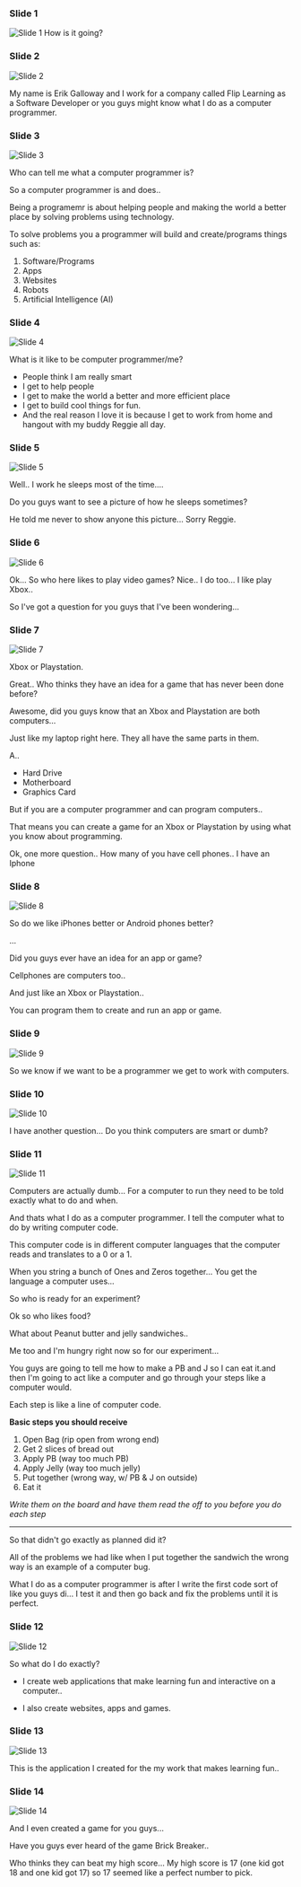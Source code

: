 ### Slide 1

![Slide 1](https://raw.githubusercontent.com/erikgall/career-day/master/slides/slide1.jpg)
How is it going?

### Slide 2

![Slide 2](https://raw.githubusercontent.com/erikgall/career-day/master/slides/slide2.jpg)

My name is Erik Galloway and I work for a company called Flip Learning as a Software Developer or you guys might know what I do as a computer programmer.

### Slide 3

![Slide 3](https://raw.githubusercontent.com/erikgall/career-day/master/slides/slide3.jpg)

Who can tell me what a computer programmer is?

So a computer programmer is and does..

Being a programemr is about helping people and making the world a better place by solving problems using technology.

To solve problems you a programmer will build and create/programs things such as:
1. Software/Programs
2. Apps
3. Websites
4. Robots
5. Artificial Intelligence (AI)

### Slide 4

![Slide 4](https://raw.githubusercontent.com/erikgall/career-day/master/slides/slide4.jpg)

What is it like to be computer programmer/me?

- People think I am really smart
- I get to help people
- I get to make the world a better and more efficient place
- I get to build cool things for fun.
- And the real reason I love it is because I get to work from home and hangout with my buddy Reggie all day.

### Slide 5

![Slide 5](https://raw.githubusercontent.com/erikgall/career-day/master/slides/slide5.jpg)

Well.. I work he sleeps most of the time....

Do you guys want to see a picture of how he sleeps sometimes?

He told me never to show anyone this picture... Sorry Reggie.


### Slide 6

![Slide 6](https://raw.githubusercontent.com/erikgall/career-day/master/slides/slide6.jpg)

Ok... So who here likes to play video games? Nice..  I do too... I like play Xbox..

So I've got a question for you guys that I've been wondering... 

### Slide 7

![Slide 7](https://raw.githubusercontent.com/erikgall/career-day/master/slides/slide7.jpg)

Xbox or Playstation.

Great.. Who thinks they have an idea for a game that has never been done before?

Awesome, did you guys know that an Xbox and Playstation are both computers...

Just like my laptop right here. They all have the same parts in them.

A.. 
- Hard Drive
- Motherboard
- Graphics Card

But if you are a computer programmer and can program computers..
 
That means you can create a game for an Xbox or Playstation by using what you know about programming.

Ok, one more question.. How many of you have cell phones.. I have an Iphone

### Slide 8

![Slide 8](https://raw.githubusercontent.com/erikgall/career-day/master/slides/slide8.jpg)

So do we like iPhones better or Android phones better?

...

Did you guys ever have an idea for an app or game? 

Cellphones are computers too.. 

And just like an Xbox or Playstation.. 

You can program them to create and run an app or game.

### Slide 9

![Slide 9](https://raw.githubusercontent.com/erikgall/career-day/master/slides/slide9.jpg)

So we know if we want to be a programmer we get to work with computers.

### Slide 10

![Slide 10](https://raw.githubusercontent.com/erikgall/career-day/master/slides/slide10.jpg)

I have another question... Do you think computers are smart or dumb?

### Slide 11

![Slide 11](https://raw.githubusercontent.com/erikgall/career-day/master/slides/slide11.jpg)

Computers are actually dumb... For a computer to run they need to be told exactly what to do and when.

And thats what I do as a computer programmer. I tell the computer what to do by writing computer code.

This computer code is in different computer languages that the computer reads and translates to a 0 or a 1.

When you string a bunch of Ones and Zeros together... You get the language a computer uses...

So who is ready for an experiment?


Ok so who likes food?

What about Peanut butter and jelly sandwiches.. 

Me too and I'm hungry right now so for our experiment... 

You guys are going to tell me how to make a PB and J so I can eat it.and then I'm going to act like a computer and go through your steps like a computer would.

Each step is like a line of computer code. 

**Basic steps you should receive**

1. Open Bag (rip open from wrong end)
2. Get 2 slices of bread out
3. Apply PB (way too much PB)
4. Apply Jelly (way too much jelly)
5. Put together (wrong way, w/ PB & J on outside)
6. Eat it

*Write them on the board and have them read the off to you before you do each step*

---

So that didn't go exactly as planned did it?

All of the problems we had like when I put together the sandwich the wrong way is an example of a computer bug.

What I do as a computer programmer is after I write the first code sort of like you guys di... I test it and then go back and fix
the problems until it is perfect.

### Slide 12

![Slide 12](https://raw.githubusercontent.com/erikgall/career-day/master/slides/slide12.jpg)

So what do I do exactly?

- I create web applications that make learning fun and interactive on a computer.. 
 
- I also create websites, apps and games.

### Slide 13

![Slide 13](https://raw.githubusercontent.com/erikgall/career-day/master/slides/slide13.jpg)

This is the application I created for the my work that makes learning fun..

### Slide 14

![Slide 14](https://raw.githubusercontent.com/erikgall/career-day/master/slides/slide14.jpg)

And I even created a game for you guys... 

Have you guys ever heard of the game Brick Breaker..

Who thinks they can beat my high score... My high score is 17 (one kid got 18 and one kid got 17) so 17 seemed like a perfect number to pick.

